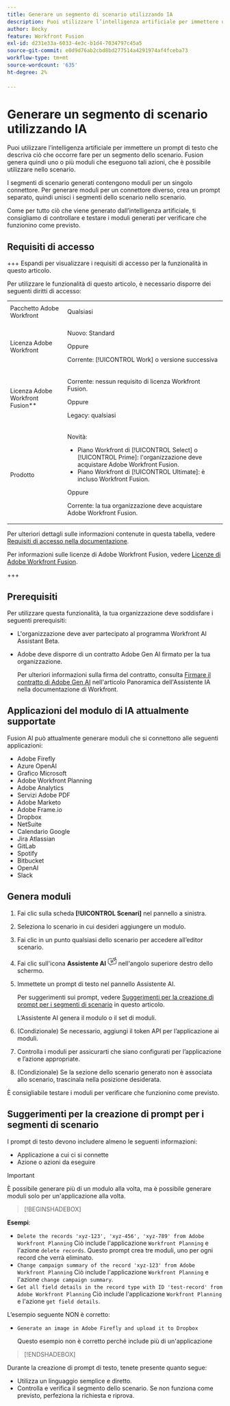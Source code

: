 ```yaml
---
title: Generare un segmento di scenario utilizzando IA
description: Puoi utilizzare l’intelligenza artificiale per immettere un prompt di testo che descriva ciò che occorre fare per un segmento dello scenario. Fusion genera quindi uno o più moduli che eseguono tali azioni, che è possibile utilizzare nello scenario.
author: Becky
feature: Workfront Fusion
exl-id: d231e33a-6033-4e3c-b1d4-7034797c45a5
source-git-commit: e0d9d76ab2cbd8bd277514a4291974af4fceba73
workflow-type: tm+mt
source-wordcount: '635'
ht-degree: 2%

---
```


# Generare un segmento di scenario utilizzando IA

<!--DO NOT DELETE - linked through CSH-->

<!--Check if this is in GA before repo goes live. If not, hide this article.-->

<!--Check if they need to have signed the rider and stuff-->

Puoi utilizzare l’intelligenza artificiale per immettere un prompt di testo che descriva ciò che occorre fare per un segmento dello scenario. Fusion genera quindi uno o più moduli che eseguono tali azioni, che è possibile utilizzare nello scenario.

I segmenti di scenario generati contengono moduli per un singolo connettore. Per generare moduli per un connettore diverso, crea un prompt separato, quindi unisci i segmenti dello scenario nello scenario.

Come per tutto ciò che viene generato dall’intelligenza artificiale, ti consigliamo di controllare e testare i moduli generati per verificare che funzionino come previsto.

## Requisiti di accesso

+++ Espandi per visualizzare i requisiti di accesso per la funzionalità in questo articolo.

Per utilizzare le funzionalità di questo articolo, è necessario disporre dei seguenti diritti di accesso:

<table style="table-layout:auto">
 <col> 
 <col> 
 <tbody> 
  <tr> 
   <td role="rowheader">Pacchetto Adobe Workfront</td> 
   <td> <p>Qualsiasi</p> </td> 
  </tr> 
  <tr data-mc-conditions=""> 
   <td role="rowheader">Licenza Adobe Workfront</td> 
   <td> <p>Nuovo: Standard</p><p>Oppure</p><p>Corrente: [!UICONTROL Work] o versione successiva</p> </td> 
  </tr> 
  <tr> 
   <td role="rowheader">Licenza Adobe Workfront Fusion**</td> 
   <td>
   <p>Corrente: nessun requisito di licenza Workfront Fusion.</p>
   <p>Oppure</p>
   <p>Legacy: qualsiasi </p>
   </td> 
  </tr> 
  <tr> 
   <td role="rowheader">Prodotto</td> 
   <td>
   <p>Novità:</p> <ul><li>Piano Workfront di [!UICONTROL Select] o [!UICONTROL Prime]: l'organizzazione deve acquistare Adobe Workfront Fusion.</li><li>Piano Workfront di [!UICONTROL Ultimate]: è incluso Workfront Fusion.</li></ul>
   <p>Oppure</p>
   <p>Corrente: la tua organizzazione deve acquistare Adobe Workfront Fusion.</p>
   </td> 
  </tr>
 </tbody> 
</table>

Per ulteriori dettagli sulle informazioni contenute in questa tabella, vedere [Requisiti di accesso nella documentazione](/help/workfront-fusion/references/licenses-and-roles/access-level-requirements-in-documentation.md).

Per informazioni sulle licenze di Adobe Workfront Fusion, vedere [Licenze di Adobe Workfront Fusion](/help/workfront-fusion/set-up-and-manage-workfront-fusion/licensing-operations-overview/license-automation-vs-integration.md).

+++

## Prerequisiti

Per utilizzare questa funzionalità, la tua organizzazione deve soddisfare i seguenti prerequisiti:

* L&#39;organizzazione deve aver partecipato al programma Workfront AI Assistant Beta.
* Adobe deve disporre di un contratto Adobe Gen AI firmato per la tua organizzazione.

  Per ulteriori informazioni sulla firma del contratto, consulta [Firmare il contratto di Adobe Gen AI](https://experienceleague.adobe.com/it/docs/workfront/using/basics/ai-assistant/ai-assistant-overview#sign-the-adobe-gen-ai-agreement) nell&#39;articolo Panoramica dell&#39;Assistente IA nella documentazione di Workfront.

## Applicazioni del modulo di IA attualmente supportate

Fusion AI può attualmente generare moduli che si connettono alle seguenti applicazioni:

* Adobe Firefly
* Azure OpenAI
* Grafico Microsoft
* Adobe Workfront Planning
* Adobe Analytics
* Servizi Adobe PDF
* Adobe Marketo
* Adobe Frame.io
* Dropbox
* NetSuite
* Calendario Google
* Jira Atlassian
* GitLab
* Spotify
* Bitbucket
* OpenAI
* Slack

## Genera moduli

1. Fai clic sulla scheda **[!UICONTROL Scenari]** nel pannello a sinistra.
1. Seleziona lo scenario in cui desideri aggiungere un modulo.
1. Fai clic in un punto qualsiasi dello scenario per accedere all’editor scenario.
1. Fai clic sull&#39;icona **Assistente AI** ![Icona Assistente AI](assets/ai-assistant-icon.png) nell&#39;angolo superiore destro dello schermo.
1. Immettete un prompt di testo nel pannello Assistente AI.

   Per suggerimenti sui prompt, vedere [Suggerimenti per la creazione di prompt per i segmenti di scenario](#tips-for-creating-prompts-for-scenario-segments) in questo articolo.

   L’Assistente AI genera il modulo o il set di moduli.
1. (Condizionale) Se necessario, aggiungi il token API per l’applicazione ai moduli.
1. Controlla i moduli per assicurarti che siano configurati per l’applicazione e l’azione appropriate.
1. (Condizionale) Se la sezione dello scenario generato non è associata allo scenario, trascinala nella posizione desiderata.

È consigliabile testare i moduli per verificare che funzionino come previsto.

## Suggerimenti per la creazione di prompt per i segmenti di scenario

I prompt di testo devono includere almeno le seguenti informazioni:

* Applicazione a cui ci si connette
* Azione o azioni da eseguire

>[!IMPORTANT]
>
>È possibile generare più di un modulo alla volta, ma è possibile generare moduli solo per un&#39;applicazione alla volta.

>[!BEGINSHADEBOX]

**Esempi**:

* `Delete the records 'xyz-123', 'xyz-456', 'xyz-789' from Adobe Workfront Planning`
Ciò include l&#39;applicazione `Workfront Planning` e l&#39;azione `delete records`. Questo prompt crea tre moduli, uno per ogni record che verrà eliminato.
* `Change campaign summary of the record 'xyz-123' from Adobe Workfront Planning`
Ciò include l&#39;applicazione `Workfront Planning` e l&#39;azione `change campaign summary`.
* `Get all field details in the record type with ID 'test-record' from Adobe Workfront Planning`
Ciò include l&#39;applicazione `Workfront Planning` e l&#39;azione `get field details`.

L’esempio seguente NON è corretto:

* `Generate an image in Adobe Firefly and upload it to Dropbox`

  Questo esempio non è corretto perché include più di un&#39;applicazione

>[!ENDSHADEBOX]

Durante la creazione di prompt di testo, tenete presente quanto segue:

* Utilizza un linguaggio semplice e diretto.
* Controlla e verifica il segmento dello scenario. Se non funziona come previsto, perfeziona la richiesta e riprova.

